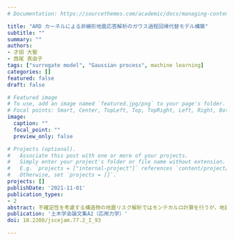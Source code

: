 ```yaml
---
# Documentation: https://sourcethemes.com/academic/docs/managing-content/

title: "ARD カーネルによる非線形地震応答解析のガウス過程回帰代替モデル構築"
subtitle: ""
summary: ""
authors:
- 才田 大聖
- 西尾 真由子
tags: ["surrogate model", "Gaussian process", machine learning]
categories: []
featured: false
draft: false

# Featured image
# To use, add an image named `featured.jpg/png` to your page's folder.
# Focal points: Smart, Center, TopLeft, Top, TopRight, Left, Right, BottomLeft, Bottom, BottomRight.
image:
  caption: ""
  focal_point: ""
  preview_only: false

# Projects (optional).
#   Associate this post with one or more of your projects.
#   Simply enter your project's folder or file name without extension.
#   E.g. `projects = ["internal-project"]` references `content/project/deep-learning/index.md`.
#   Otherwise, set `projects = []`.
projects: []
publishDate: '2021-11-01'
publication_types:
- 2
abstract: 不確定性を考慮する構造物の地震リスク解析ではモンテカルロ計算を行うが，地震動を入力とする非線形時刻歴応答解析で不確定パラメータが高次元となると計算負荷が増加する．そこで本研究では，計算負荷軽減のため，免震 RC 橋脚の地震応答解析を対象に，その入出力関係に対する関連度自動決定（ARD）カーネルを用いたガウス過程回帰での代替モデル構築を行った．地震動特性に依存する橋脚と免震支承での非線形挙動発現に対してガウス過程回帰で適切な代替モデルが構築できることを検証した結果，非線形挙動の有無に関わらず 200 程度の訓練データで，最大応答分布を適切に導出する代替モデルを構築できた．その上で，ARD によって最大変位応答に対する不確定パラメータの寄与度を，異なる非線形性の発現度に対して適切に自動抽出できることを確かめた． 
publication: '土木学会論文集A2（応用力学）'
doi: 10.2208/jscejam.77.2_I_93

---
```

